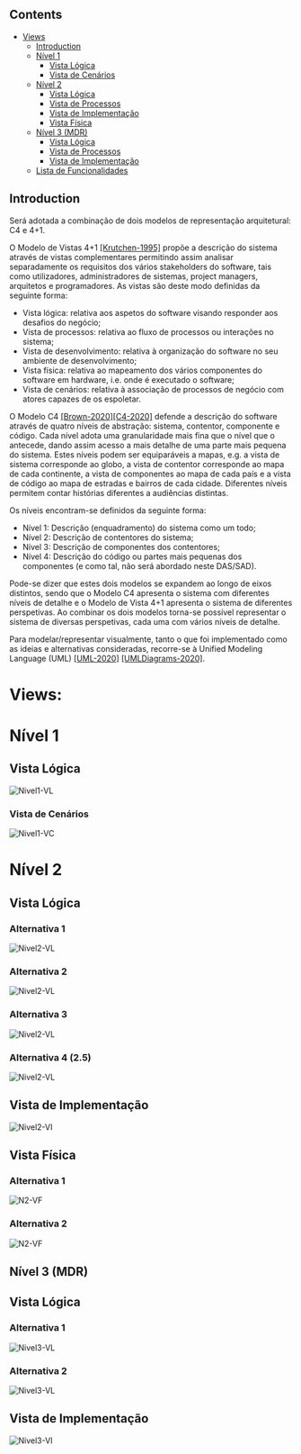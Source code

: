 ### 


## Contents
- [Views](#views)
	- [Introduction](#introduction)
	- [Nível 1](#nível-1)
		- [Vista Lógica](#vista-lógica)
		- [Vista de Cenários](#vista-de-cenários)
	- [Nível 2](#nível-2)
		- [Vista Lógica](#vista-lógica-1)
		- [Vista de Processos](#vista-de-processos)
		- [Vista de Implementação](#vista-de-implementação)
		- [Vista Física](#vista-física)
   - [Nível 3 (MDR)](#nível-3-mdr)
		- [Vista Lógica](#vista-lógica-2)
		- [Vista de Processos](#vista-de-processos-1)
		- [Vista de Implementação](#vista-de-implementação-1)
	- [Lista de Funcionalidades](Planeamento.md)
## Introduction
Será adotada a combinação de dois modelos de representação arquitetural: C4 e 4+1.

O Modelo de Vistas 4+1 [[Krutchen-1995]](References.md#Kruchten-1995) propõe a descrição do sistema através de vistas complementares permitindo assim analisar separadamente os requisitos dos vários stakeholders do software, tais como utilizadores, administradores de sistemas, project managers, arquitetos e programadores. As vistas são deste modo definidas da seguinte forma:

- Vista lógica: relativa aos aspetos do software visando responder aos desafios do negócio;
- Vista de processos: relativa ao fluxo de processos ou interações no sistema;
- Vista de desenvolvimento: relativa à organização do software no seu ambiente de desenvolvimento;
- Vista física: relativa ao mapeamento dos vários componentes do software em hardware, i.e. onde é executado o software;
- Vista de cenários: relativa à associação de processos de negócio com atores capazes de os espoletar.

O Modelo C4 [[Brown-2020]](References.md#Brown-2020)[[C4-2020]](References.md#C4-2020) defende a descrição do software através de quatro níveis de abstração: sistema, contentor, componente e código. Cada nível adota uma granularidade mais fina que o nível que o antecede, dando assim acesso a mais detalhe de uma parte mais pequena do sistema. Estes níveis podem ser equiparáveis a mapas, e.g. a vista de sistema corresponde ao globo, a vista de contentor corresponde ao mapa de cada continente, a vista de componentes ao mapa de cada país e a vista de código ao mapa de estradas e bairros de cada cidade.
Diferentes níveis permitem contar histórias diferentes a audiências distintas.

Os níveis encontram-se definidos da seguinte forma:
- Nível 1: Descrição (enquadramento) do sistema como um todo;
- Nível 2: Descrição de contentores do sistema;
- Nível 3: Descrição de componentes dos contentores;
- Nível 4: Descrição do código ou partes mais pequenas dos componentes (e como tal, não será abordado neste DAS/SAD).

Pode-se dizer que estes dois modelos se expandem ao longo de eixos distintos, sendo que o Modelo C4 apresenta o sistema com diferentes níveis de detalhe e o Modelo de Vista 4+1 apresenta o sistema de diferentes perspetivas. Ao combinar os dois modelos torna-se possível representar o sistema de diversas perspetivas, cada uma com vários níveis de detalhe.

Para modelar/representar visualmente, tanto o que foi implementado como as ideias e alternativas consideradas, recorre-se à Unified Modeling Language (UML) [[UML-2020]](References.md#UML-2020) [[UMLDiagrams-2020]](References.md#UMLDiagrams-2020).

# Views:

# Nível 1
## Vista Lógica

![Nivel1-VL](GeralGestLog_API_Docs/VL_N1.svg)

### Vista de Cenários

![Nivel1-VC](GeralGestLog_API_Docs/VC_N1.svg)

# Nível 2
## Vista Lógica

### Alternativa 1

![Nivel2-VL](GeralGestLog_API_Docs/VL_N2_alt1.svg)

### Alternativa 2

![Nivel2-VL](GeralGestLog_API_Docs/VL_N2_alt2.svg)

### Alternativa 3

![Nivel2-VL](GeralGestLog_API_Docs/VL_N2_alt3.svg)

### Alternativa 4 (2.5)


![Nivel2-VL](GeralGestLog_API_Docs/VL_N2.5.svg)

## Vista de Implementação
![Nivel2-VI](GeralGestLog_API_Docs/VI_N2.svg)

## Vista Física

### Alternativa 1
![N2-VF](GeralGestLog_API_Docs/VF_N2_alt1.svg)

### Alternativa 2
![N2-VF](GeralGestLog_API_Docs/VF_N2_alt2.svg)

## Nível 3 (MDR)

## Vista Lógica

### Alternativa 1
![Nivel3-VL](GeralGestLog_API_Docs/VL_N3_alt1.svg)

### Alternativa 2
![Nivel3-VL](GeralGestLog_API_Docs/VL_N3_alt2.svg)

## Vista de Implementação
![Nivel3-VI](GeralGestLog_API_Docs/VI_N3.svg)
